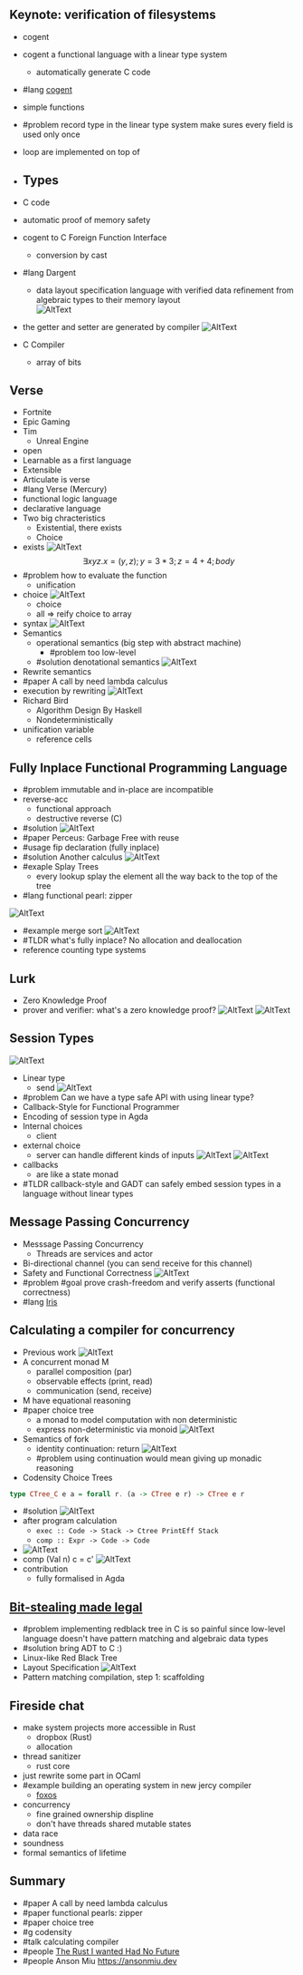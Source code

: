 ## Keynote: verification of filesystems
- cogent
- cogent a functional language with a linear type system
    - automatically generate C code
- #lang [cogent](https://cogent.readthedocs.io/en/latest/index.html)
- simple functions
- #problem record type in the linear type system make sures every field is used only once
- loop are implemented on top of
- Types
    - 
- C code
- automatic proof of memory safety

- cogent to C Foreign Function Interface
    - conversion by cast
- #lang Dargent
    - data layout specification language with verified data refinement from algebraic types to their memory layout  
![AltText](./Pasted_image_20230907093447.png)
- the getter and setter are generated by compiler
![AltText](./Pasted_image_20230907093740.png)
- C Compiler
    - array of bits

## Verse
- Fortnite
- Epic Gaming
- Tim
    - Unreal Engine
- open
- Learnable as a first language
- Extensible
- Articulate is verse
- #lang Verse (Mercury)
- functional logic language
- declarative language
- Two big chracteristics
    - Existential, there exists
    - Choice
- exists
![AltText](./Pasted_image_20230907104053.png)
$$
\exists x y z. x = (y, z); y = 3 * 3; z = 4 + 4; body
$$
- #problem how to evaluate the function
    - unification
- choice
![AltText](./Pasted_image_20230907104348.png)
    - choice
    - all => reify choice to array
- syntax
![AltText](./Pasted_image_20230907104634.png)
- Semantics
    - operational semantics (big step with abstract machine)
        - #problem too low-level
    - #solution denotational semantics
![AltText](./Pasted_image_20230907104816.png)
- Rewrite semantics
- #paper A call by need lambda calculus
- execution by rewriting
![AltText](./Pasted_image_20230907105139.png)
- Richard Bird
    - Algorithm Design By Haskell
    - Nondeterministically
- unification variable
    - reference cells

## Fully Inplace Functional Programming Language
- #problem immutable and in-place are incompatible
- reverse-acc
    - functional approach
    - destructive reverse (C)
- #solution 
![AltText](./Pasted_image_20230907110557.png)
- #paper Perceus: Garbage Free with reuse
- #usage fip declaration (fully inplace)
- #solution Another calculus
![AltText](./Pasted_image_20230907110750.png)
- #exaple Splay Trees
    - every lookup splay the element all the way back to the top of the tree
- #lang functional pearl: zipper

![AltText](./Pasted_image_20230907111423.png)
- #example merge sort
![AltText](./Pasted_image_20230907111620.png)
- #TLDR what's fully inplace? No allocation and deallocation
- reference counting type systems

## Lurk
- Zero Knowledge Proof
- prover and verifier: what's a zero knowledge proof?
![AltText](./Pasted_image_20230907113546.png)
![AltText](./Pasted_image_20230907114346.png)

## Session Types
![AltText](./Pasted_image_20230907133448.png)
- Linear type
    - send
![AltText](./Pasted_image_20230907133749.png)
- #problem Can we have a type safe API with using linear type?
- Callback-Style for Functional Programmer
- Encoding of session type in Agda
- Internal choices
    - client
- external choice
    - server can handle different kinds of inputs
![AltText](./Pasted_image_20230907134850.png)
![AltText](./Pasted_image_20230907134936.png)
- callbacks
    - are like a state monad
- #TLDR callback-style and GADT can safely embed session types in a language without linear types

## Message Passing Concurrency
- Messsage Passing Concurrency
    - Threads are services and actor
- Bi-directional channel (you can send receive for this channel)
- Safety and Functional Correctness
![AltText](./Pasted_image_20230907140755.png)
- #problem #goal prove crash-freedom and verify asserts (functional correctness)
- #lang [Iris](https://iris-project.org)

## Calculating a compiler for concurrency
- Previous work
![AltText](./Pasted_image_20230907150424.png)
- A concurrent monad M
    - parallel composition (par)
    - observable effects (print, read)
    - communication (send, receive)
- M have equational reasoning
- #paper choice tree
    - a monad to model computation with non deterministic
    - express non-deterministic via monoid
![AltText](./Pasted_image_20230907150735.png)
- Semantics of  fork
    - identity continuation: return 
![AltText](./Pasted_image_20230907151227.png)
    - #problem using continuation would mean giving up monadic reasoning
- Codensity Choice Trees
```Haskell
type CTree_C e a = forall r. (a -> CTree e r) -> CTree e r
```
- #solution
![AltText](./Pasted_image_20230907151625.png)
- after program calculation
    - `exec :: Code -> Stack -> Ctree PrintEff Stack`
    - `comp :: Expr -> Code -> Code`
- ![AltText](./Pasted_image_20230907151841.png)
- comp (Val n) c = c'
![AltText](./Pasted_image_20230907152448.png)
- contribution
    - fully formalised in Agda 

## [Bit-stealing made legal](https://icfp23.sigplan.org/profile/thaisbaudon#)
- #problem implementing redblack tree in C is so painful since low-level language doesn't have pattern matching and algebraic data types
- #solution bring ADT to C :)
- Linux-like Red Black Tree
- Layout Specification
![AltText](./Pasted_image_20230907153904.png)
- Pattern matching compilation, step 1: scaffolding

## Fireside chat
- make system projects more accessible in Rust 
    - dropbox (Rust)
    - allocation
- thread sanitizer
    - rust core
- just rewrite some part in OCaml
- #example building an operating system in new jercy compiler
    - [foxos](https://theultimatefoxos.dev)
- concurrency
    - fine grained ownership displine
    - don't have threads shared mutable states
- data race
- soundness 
- formal semantics of lifetime
## Summary
- #paper A call by need lambda calculus
- #paper functional pearls: zipper 
- #paper choice tree
- #g codensity
- #talk calculating compiler
- #people [The Rust I wanted Had No Future](https://graydon2.dreamwidth.org/307291.html)
- #people Anson Miu https://ansonmiu.dev